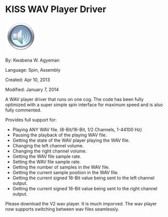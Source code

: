 # KISS WAV Player Driver

![DAC.gif](DAC.gif)

By: Kwabena W. Agyeman

Language: Spin, Assembly

Created: Apr 10, 2013

Modified: January 7, 2014

A WAV player driver that runs on one cog. The code has been fully optimized with a super simple spin interface for maximum speed and is also fully commented.

Provides full support for:

*   Playing ANY WAV file. (8-Bit/16-Bit, 1/2 Channels, 1-44100 Hz) 
*   Pausing the playback of the playing WAV file.
*   Getting the state of the WAV player playing the WAV file.
*   Changing the left channel volume.
*   Changing the right channel volume.
*   Getting the WAV file sample rate.
*   Setting the WAV file sample rate.
*   Getting the number of samples in the WAV file.
*   Getting the current sample position in the WAV file.
*   Getting the current signed 16-Bit value being sent to the left channel output. 
*   Getting the current signed 16-Bit value being sent to the right channel output.

Please download the V2 wav player. It is much imporved. The wav player now supports switching between wav files seamlessly.
